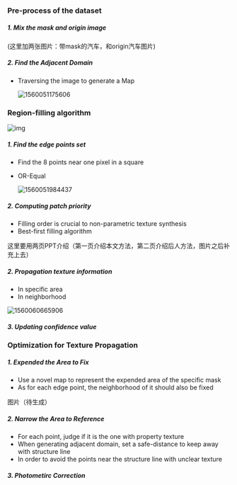 ### Pre-process of the dataset

##### 1. Mix the mask and origin image

(这里加两张图片：带mask的汽车，和origin汽车图片)

##### 2. Find the Adjacent Domain

- Traversing the image to generate a Map

  ![1560051175606](D:\19SS\19CG\Texture\Texture\report\1560051175606.png)

### Region-filling algorithm

![img](file:///D:/19SS/19CG/Texture/Texture/report/1560050536223.png?lastModify=1560050819?lastModify=1560050819)

##### 1. Find the edge points set

- Find the 8 points near one pixel in a square

- OR-Equal

  ![1560051984437](D:\19SS\19CG\Texture\Texture\report\1560051984437.png)  

##### 2. Computing patch priority

- Filling order is crucial to non-parametric texture synthesis
- Best-first filling algorithm

这里要用两页PPT介绍（第一页介绍本文方法，第二页介绍后人方法，图片之后补充上去）

##### 2. Propagation texture information

- In specific area
- In neighborhood

![1560060665906](D:\19SS\19CG\Texture\Texture\report\1560060665906.png)

##### 3. Updating confidence value

### Optimization for Texture Propagation

##### 1. Expended the Area to Fix

- Use a novel map to represent the expended area of the specific mask
- As for each edge point, the neighborhood of it should also be fixed

图片（待生成）

##### 2. Narrow the Area to Reference

- For each point, judge if it is the one with property texture
- When generating adjacent domain, set a safe-distance to keep away with structure line
- In order to avoid the points near the structure line with unclear texture

##### 3. Photometirc Correction





